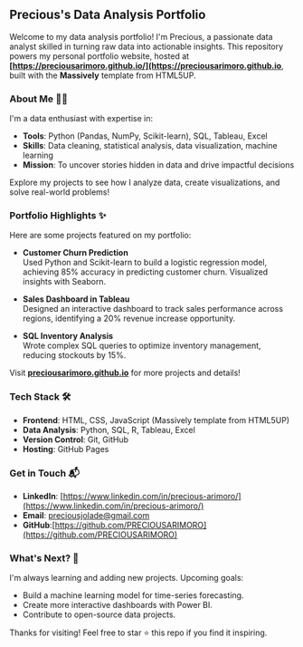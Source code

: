 
## **Precious's Data Analysis Portfolio** 

Welcome to my data analysis portfolio! I'm Precious, a passionate data analyst skilled in turning raw data into actionable insights. This repository powers my personal portfolio website, hosted at **[https://preciousarimoro.github.io/](https://preciousarimoro.github.io**, built with the **Massively** template from HTML5UP.

### **About Me** 👩‍💻
I'm a data enthusiast with expertise in:
- **Tools**: Python (Pandas, NumPy, Scikit-learn), SQL, Tableau, Excel
- **Skills**: Data cleaning, statistical analysis, data visualization, machine learning
- **Mission**: To uncover stories hidden in data and drive impactful decisions

Explore my projects to see how I analyze data, create visualizations, and solve real-world problems!

### **Portfolio Highlights** ✨
Here are some projects featured on my portfolio:
- **Customer Churn Prediction**  
  Used Python and Scikit-learn to build a logistic regression model, achieving 85% accuracy in predicting customer churn. Visualized insights with Seaborn.  
 
- **Sales Dashboard in Tableau**  
  Designed an interactive dashboard to track sales performance across regions, identifying a 20% revenue increase opportunity.  
  
- **SQL Inventory Analysis**  
  Wrote complex SQL queries to optimize inventory management, reducing stockouts by 15%.  
  

Visit **[preciousarimoro.github.io](https://preciousarimoro.github.io)** for more projects and details!

### **Tech Stack** 🛠️
- **Frontend**: HTML, CSS, JavaScript (Massively template from HTML5UP)
- **Data Analysis**: Python, SQL, R, Tableau, Excel
- **Version Control**: Git, GitHub
- **Hosting**: GitHub Pages

### **Get in Touch** 📬
- **LinkedIn**: [https://www.linkedin.com/in/precious-arimoro/](https://www.linkedin.com/in/precious-arimoro/)
- **Email**: [preciousjolade@gmail.com](preciousjolade@gmail.com)
- **GitHub**:[https://github.com/PRECIOUSARIMORO](https://github.com/PRECIOUSARIMORO)



### **What's Next?** 🚀
I'm always learning and adding new projects. Upcoming goals:
- Build a machine learning model for time-series forecasting.
- Create more interactive dashboards with Power BI.
- Contribute to open-source data projects.

Thanks for visiting! Feel free to star ⭐ this repo if you find it inspiring.
